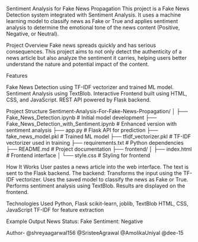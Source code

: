Sentiment Analysis for Fake News Propagation This project is a Fake News Detection system integrated with Sentiment Analysis. It uses a machine learning model to classify news as Fake or True and applies sentiment analysis to determine the emotional tone of the news content (Positive, Negative, or Neutral).

Project Overview Fake news spreads quickly and has serious consequences. This project aims to not only detect the authenticity of a news article but also analyze the sentiment it carries, helping users better understand the nature and potential impact of the content.

Features

Fake News Detection using TF-IDF vectorizer and trained ML model. Sentiment Analysis using TextBlob. Interactive Frontend built using HTML, CSS, and JavaScript. REST API powered by Flask backend.

Project Structure Sentiment-Analysis-For-Fake-News-Propagation/ │ ├── Fake_News_Detection.ipynb # Initial model development ├── Fake_News_Detection_with_Sentiment.ipynb # Enhanced version with sentiment analysis ├── app.py # Flask API for prediction ├── fake_news_model.pkl # Trained ML model ├── tfidf_vectorizer.pkl # TF-IDF vectorizer used in training ├── requirements.txt # Python dependencies ├── README.md # Project documentation ├── frontend/ │ ├── index.html # Frontend interface │ └── style.css # Styling for frontend

How It Works User pastes a news article into the web interface. The text is sent to the Flask backend. The backend: Transforms the input using the TF-IDF vectorizer. Uses the saved model to classify the news as Fake or True. Performs sentiment analysis using TextBlob. Results are displayed on the frontend.

Technologies Used Python, Flask scikit-learn, joblib, TextBlob HTML, CSS, JavaScript TF-IDF for feature extraction

Example Output News Status: Fake Sentiment: Negative

Author- @shreyaagarwal156 @SristeeAgrawal @AmolikaUniyal @dee-15
